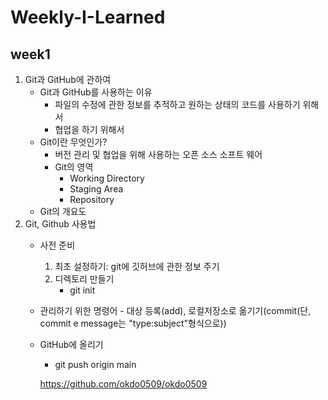 
# Weekly-I-Learned
## week1
1. Git과 GitHub에 관하여
    - Git과 GitHub를 사용하는 이유
        * 파일의 수정에 관한 정보를 추적하고 원하는 상태의 코드를 사용하기 위해서
        * 협업을 하기 위해서
    - Git이란 무엇인가?
        + 버전 관리 및 협업을 위해 사용하는 오픈 소스 소프트 웨어
         + Git의 영역
            - Working Directory
            - Staging Area
            - Repository
    - Git의 개요도
2. Git, Github 사용법
    - 사전 준비
        1. 최초 설정하기: git에 깃허브에 관한 정보 주기
        2. 디렉토리 만들기
            - git init
    - 관리하기 위한 명령어
            - 대상 등록(add), 로컬저장소로 옮기기(commit(단, commit e message는 "type:subject"형식으로))
    - GitHub에 올리기
        - git push origin main

        <https://github.com/okdo0509/okdo0509>  
